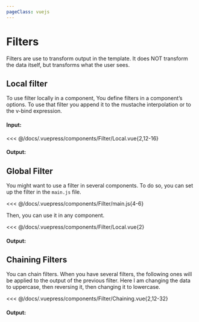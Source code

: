 ```yaml
---
pageClass: vuejs
---
```


# Filters

Filters are use to transform output in the template. It does NOT transform the data itself, but transforms what the user sees.

## Local filter

To use filter locally in a component, You define filters in a component’s options. To use that filter you append it to the mustache interpolation or to the v-bind expression.

#### Input:

<<< @/docs/.vuepress/components/Filter/Local.vue{2,12-16}

#### Output:

<Filter-Local />

## Global Filter

You might want to use a filter in several components. To do so, you can set up the filter in the `main.js` file.

<<< @/docs/.vuepress/components/Filter/main.js{4-6}

Then, you can use it in any component.

<<< @/docs/.vuepress/components/Filter/Local.vue{2}

#### Output:

<Filter-Global />

## Chaining Filters

You can chain filters. When you have several filters, the following ones will be applied to the output of the previous filter. Here I am changing the data to uppercase, then reversing it, then changing it to lowercase.

<<< @/docs/.vuepress/components/Filter/Chaining.vue{2,12-32}

#### Output:

<Filter-Chaining />

